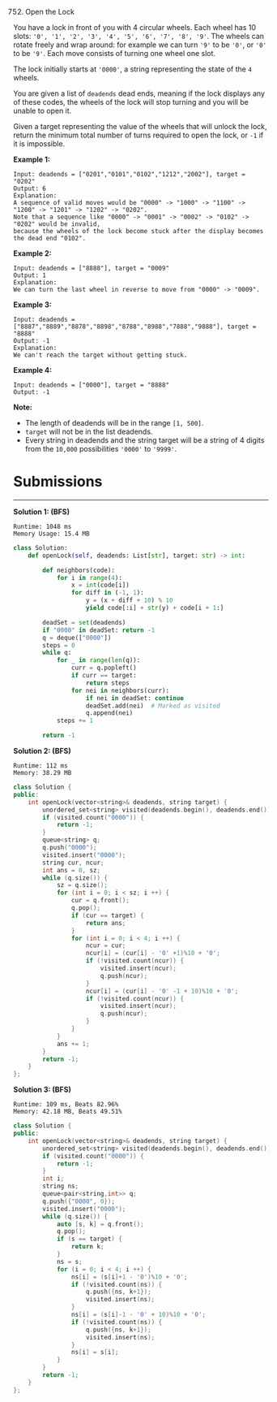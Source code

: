 752. Open the Lock

You have a lock in front of you with 4 circular wheels. Each wheel has 10 slots: `'0', '1', '2', '3', '4', '5', '6', '7', '8', '9'`. The wheels can rotate freely and wrap around: for example we can turn `'9'` to be `'0'`, or `'0'` to be `'9'`. Each move consists of turning one wheel one slot.

The lock initially starts at `'0000'`, a string representing the state of the `4` wheels.

You are given a list of `deadends` dead ends, meaning if the lock displays any of these codes, the wheels of the lock will stop turning and you will be unable to open it.

Given a target representing the value of the wheels that will unlock the lock, return the minimum total number of turns required to open the lock, or `-1` if it is impossible.

**Example 1:**
```
Input: deadends = ["0201","0101","0102","1212","2002"], target = "0202"
Output: 6
Explanation:
A sequence of valid moves would be "0000" -> "1000" -> "1100" -> "1200" -> "1201" -> "1202" -> "0202".
Note that a sequence like "0000" -> "0001" -> "0002" -> "0102" -> "0202" would be invalid,
because the wheels of the lock become stuck after the display becomes the dead end "0102".
```

**Example 2:**
```
Input: deadends = ["8888"], target = "0009"
Output: 1
Explanation:
We can turn the last wheel in reverse to move from "0000" -> "0009".
```

**Example 3:**
```
Input: deadends = ["8887","8889","8878","8898","8788","8988","7888","9888"], target = "8888"
Output: -1
Explanation:
We can't reach the target without getting stuck.
```

**Example 4:**
```
Input: deadends = ["0000"], target = "8888"
Output: -1
```

**Note:**

* The length of deadends will be in the range `[1, 500]`.
* `target` will not be in the list deadends.
* Every string in deadends and the string target will be a string of 4 digits from the `10,000` possibilities `'0000'` to `'9999'`.

# Submissions
---
**Solution 1: (BFS)**
```
Runtime: 1048 ms
Memory Usage: 15.4 MB
```
```python
class Solution:
    def openLock(self, deadends: List[str], target: str) -> int:

        def neighbors(code):
            for i in range(4):
                x = int(code[i])
                for diff in (-1, 1):
                    y = (x + diff + 10) % 10
                    yield code[:i] + str(y) + code[i + 1:]

        deadSet = set(deadends)
        if "0000" in deadSet: return -1
        q = deque(["0000"])
        steps = 0
        while q:
            for _ in range(len(q)):
                curr = q.popleft()
                if curr == target:
                    return steps
                for nei in neighbors(curr):
                    if nei in deadSet: continue
                    deadSet.add(nei)  # Marked as visited
                    q.append(nei)
            steps += 1

        return -1
```

**Solution 2: (BFS)**
```
Runtime: 112 ms
Memory: 38.29 MB
```
```c++
class Solution {
public:
    int openLock(vector<string>& deadends, string target) {
        unordered_set<string> visited(deadends.begin(), deadends.end());
        if (visited.count("0000")) {
            return -1;
        }
        queue<string> q;
        q.push("0000");
        visited.insert("0000");
        string cur, ncur;
        int ans = 0, sz;
        while (q.size()) {
            sz = q.size();
            for (int i = 0; i < sz; i ++) {
                cur = q.front();
                q.pop();
                if (cur == target) {
                    return ans;
                }
                for (int i = 0; i < 4; i ++) {
                    ncur = cur;
                    ncur[i] = (cur[i] - '0' +1)%10 + '0';
                    if (!visited.count(ncur)) {
                        visited.insert(ncur);
                        q.push(ncur);
                    }
                    ncur[i] = (cur[i] - '0' -1 + 10)%10 + '0';
                    if (!visited.count(ncur)) {
                        visited.insert(ncur);
                        q.push(ncur);
                    }
                }
            }
            ans += 1;
        }
        return -1;
    }
};
```

**Solution 3: (BFS)**
```
Runtime: 109 ms, Beats 82.96%
Memory: 42.18 MB, Beats 49.51%
```
```c++
class Solution {
public:
    int openLock(vector<string>& deadends, string target) {
        unordered_set<string> visited(deadends.begin(), deadends.end());
        if (visited.count("0000")) {
            return -1;
        }
        int i;
        string ns;
        queue<pair<string,int>> q;
        q.push({"0000", 0});
        visited.insert("0000");
        while (q.size()) {
            auto [s, k] = q.front();
            q.pop();
            if (s == target) {
                return k;
            }
            ns = s;
            for (i = 0; i < 4; i ++) {
                ns[i] = (s[i]+1 - '0')%10 + '0';
                if (!visited.count(ns)) {
                    q.push({ns, k+1});
                    visited.insert(ns);
                }
                ns[i] = (s[i]-1 - '0' + 10)%10 + '0';
                if (!visited.count(ns)) {
                    q.push({ns, k+1});
                    visited.insert(ns);
                }
                ns[i] = s[i];
            }
        }
        return -1;
    }
};
```
